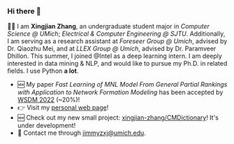 ### Hi there 👋

🏄‍♂️ I am **Xingjian Zhang**, an undergraduate student major in _Computer Science @ UMich_; _Electrical & Computer Engineering @ SJTU_. Additionally, I am serving as a research assistant at _Foreseer Group @ Umich_, advised by Dr. Qiaozhu Mei, and at _LLEX Group @ Umich_, advised by Dr. Paramveer Dhillon. This summer, I joined @Intel as a deep learning intern. I am deeply interested in data mining & NLP, and would like to pursue my Ph.D. in related fields. I use Python **a lot**.

<!-- 
<p align="center">
  <img src="https://i.imgur.com/uo7WQxz.jpg" data-canonical-src="https://i.imgur.com/uo7WQxz.jpg" width="300" height="300" />
</p>
<p align="center">
    ...Wait, but do I really make a difference?
</p> -->

- 🆕 My paper _Fast Learning of MNL Model From General Partial Rankings with Application to Network Formation Modeling_ has been accepted by [WSDM 2022](https://www.wsdm-conference.org/2022/) (~20%)!
- 👉 Visit my [personal web page](https://xingjian-zhang.github.io/about/)!
- 🆕 Check out my new small project: [xingjian-zhang/CMDictionary](https://github.com/xingjian-zhang/CMDictionary)! It's under development!
- 📧 Contact me through <jimmyzxj@umich.edu>.
